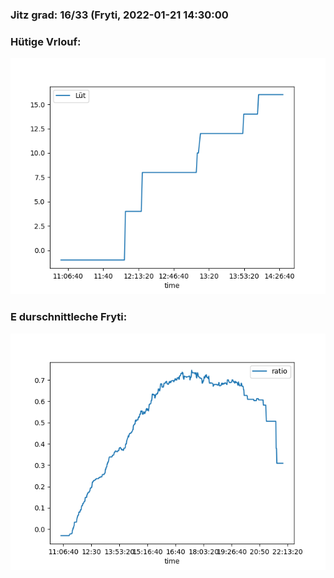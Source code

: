 ### Jitz grad: 16/33 (Fryti, 2022-01-21 14:30:00

### Hütige Vrlouf:
![Graph](Today.png)

### E durschnittleche Fryti:
![Graph](Fryti.png)